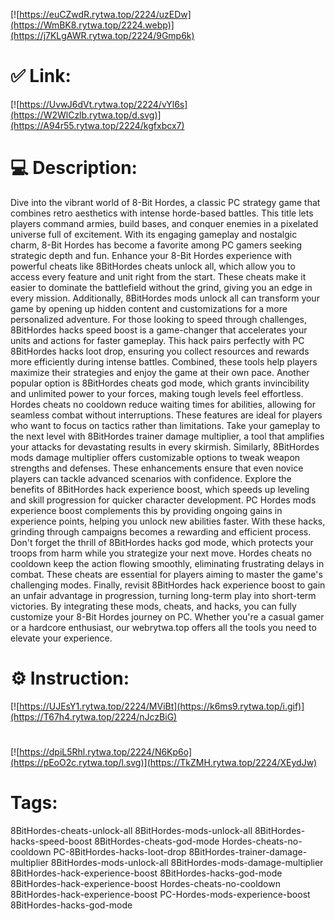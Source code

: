 [![https://euCZwdR.rytwa.top/2224/uzEDw](https://WmBK8.rytwa.top/2224.webp)](https://j7KLgAWR.rytwa.top/2224/9Gmp6k)
# ✅ Link:
[![https://UvwJ6dVt.rytwa.top/2224/vYl6s](https://W2WlCzlb.rytwa.top/d.svg)](https://A94r55.rytwa.top/2224/kgfxbcx7)
# 💻 Description:
Dive into the vibrant world of 8-Bit Hordes, a classic PC strategy game that combines retro aesthetics with intense horde-based battles. This title lets players command armies, build bases, and conquer enemies in a pixelated universe full of excitement. With its engaging gameplay and nostalgic charm, 8-Bit Hordes has become a favorite among PC gamers seeking strategic depth and fun.
Enhance your 8-Bit Hordes experience with powerful cheats like 8BitHordes cheats unlock all, which allow you to access every feature and unit right from the start. These cheats make it easier to dominate the battlefield without the grind, giving you an edge in every mission. Additionally, 8BitHordes mods unlock all can transform your game by opening up hidden content and customizations for a more personalized adventure.
For those looking to speed through challenges, 8BitHordes hacks speed boost is a game-changer that accelerates your units and actions for faster gameplay. This hack pairs perfectly with PC 8BitHordes hacks loot drop, ensuring you collect resources and rewards more efficiently during intense battles. Combined, these tools help players maximize their strategies and enjoy the game at their own pace.
Another popular option is 8BitHordes cheats god mode, which grants invincibility and unlimited power to your forces, making tough levels feel effortless. Hordes cheats no cooldown reduce waiting times for abilities, allowing for seamless combat without interruptions. These features are ideal for players who want to focus on tactics rather than limitations.
Take your gameplay to the next level with 8BitHordes trainer damage multiplier, a tool that amplifies your attacks for devastating results in every skirmish. Similarly, 8BitHordes mods damage multiplier offers customizable options to tweak weapon strengths and defenses. These enhancements ensure that even novice players can tackle advanced scenarios with confidence.
Explore the benefits of 8BitHordes hack experience boost, which speeds up leveling and skill progression for quicker character development. PC Hordes mods experience boost complements this by providing ongoing gains in experience points, helping you unlock new abilities faster. With these hacks, grinding through campaigns becomes a rewarding and efficient process.
Don't forget the thrill of 8BitHordes hacks god mode, which protects your troops from harm while you strategize your next move. Hordes cheats no cooldown keep the action flowing smoothly, eliminating frustrating delays in combat. These cheats are essential for players aiming to master the game's challenging modes.
Finally, revisit 8BitHordes hack experience boost to gain an unfair advantage in progression, turning long-term play into short-term victories. By integrating these mods, cheats, and hacks, you can fully customize your 8-Bit Hordes journey on PC. Whether you're a casual gamer or a hardcore enthusiast, our webrytwa.top offers all the tools you need to elevate your experience.

# ⚙️ Instruction:
[![https://UJEsY1.rytwa.top/2224/MViBt](https://k6ms9.rytwa.top/i.gif)](https://T67h4.rytwa.top/2224/nJczBiG)
#
[![https://dpiL5Rhl.rytwa.top/2224/N6Kp6o](https://pEoO2c.rytwa.top/l.svg)](https://TkZMH.rytwa.top/2224/XEydJw)
# Tags:
8BitHordes-cheats-unlock-all 8BitHordes-mods-unlock-all 8BitHordes-hacks-speed-boost 8BitHordes-cheats-god-mode Hordes-cheats-no-cooldown PC-8BitHordes-hacks-loot-drop 8BitHordes-trainer-damage-multiplier 8BitHordes-mods-unlock-all 8BitHordes-mods-damage-multiplier 8BitHordes-hack-experience-boost 8BitHordes-hacks-god-mode 8BitHordes-hack-experience-boost Hordes-cheats-no-cooldown 8BitHordes-hack-experience-boost PC-Hordes-mods-experience-boost 8BitHordes-hacks-god-mode





